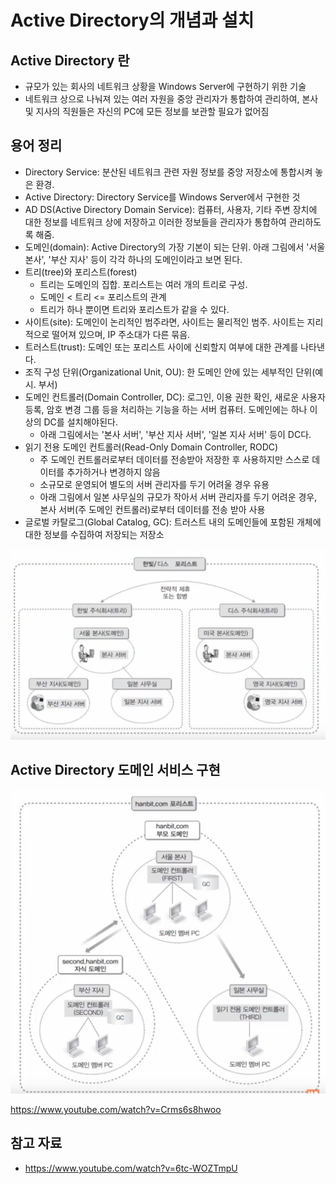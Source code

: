 # Active Directory의 개념과 설치 

## Active Directory 란

- 규모가 있는 회사의 네트워크 상황을 Windows Server에 구현하기 위한 기술
- 네트워크 상으로 나눠져 있는 여러 자원을 중앙 관리자가 통합하여 관리하여, 본사 및 지사의 직원들은 자신의 PC에 모든 정보를 보관할 필요가 없어짐

## 용어 정리

- Directory Service: 분산된 네트워크 관련 자원 정보를 중앙 저장소에 통합시켜 놓은 환경.
- Active Directory: Directory Service를 Windows Server에서 구현한 것
- AD DS(Active Directory Domain Service): 컴퓨터, 사용자, 기타 주변 장치에 대한 정보를 네트워크 상에 저장하고 이러한 정보들을 관리자가 통합하여 관리하도록 해줌.
- 도메인(domain): Active Directory의 가장 기본이 되는 단위. 아래 그림에서 '서울 본사', '부산 지사' 등이 각각 하나의 도메인이라고 보면 된다.
- 트리(tree)와 포리스트(forest)
	- 트리는 도메인의 집합. 포리스트는 여러 개의 트리로 구성.
	- 도메인 < 트리 <= 포리스트의 관계
	- 트리가 하나 뿐이면 트리와 포리스트가 같을 수 있다.
- 사이트(site): 도메인이 논리적인 범주라면, 사이트는 물리적인 범주. 사이트는 지리적으로 떨어져 있으며, IP 주소대가 다른 묶음.
- 트러스트(trust): 도메인 또는 포리스트 사이에 신뢰할지 여부에 대한 관계를 나타낸다.
- 조직 구성 단위(Organizational Unit, OU): 한 도메인 안에 있는 세부적인 단위(예시. 부서)
- 도메인 컨트롤러(Domain Controller, DC): 로그인, 이용 권한 확인, 새로운 사용자 등록, 암호 변경 그룹 등을 처리하는 기능을 하는 서버 컴퓨터. 도메인에는 하나 이상의 DC를 설치해야된다.
	- 아래 그림에서는 '본사 서버', '부산 지사 서버', '일본 지사 서버' 등이 DC다.
- 읽기 전용 도메인 컨트롤러(Read-Only Domain Controller, RODC)
	- 주 도메인 컨트롤러로부터 데이터를 전송받아 저장한 후 사용하지만 스스로 데이터를 추가하거나 변경하지 않음
	- 소규모로 운영되어 별도의 서버 관리자를 두기 어려울 경우 유용
	- 아래 그림에서 일본 사무실의 규모가 작아서 서버 관리자를 두기 어려운 경우, 본사 서버(주 도메인 컨트롤러)로부터 데이터를 전송 받아 사용
- 글로벌 카탈로그(Global Catalog, GC): 트러스트 내의 도메인들에 포함된 개체에 대한 정보를 수집하여 저장되는 저장소

![](assets/Pasted%20image%2020240503181146.png)

## Active Directory 도메인 서비스 구현

![](assets/Pasted%20image%2020240503182549.png)


https://www.youtube.com/watch?v=Crms6s8hwoo
## 참고 자료 

- https://www.youtube.com/watch?v=6tc-WOZTmpU